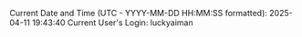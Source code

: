 Current Date and Time (UTC - YYYY-MM-DD HH:MM:SS formatted): 2025-04-11 19:43:40
Current User's Login: luckyaiman
